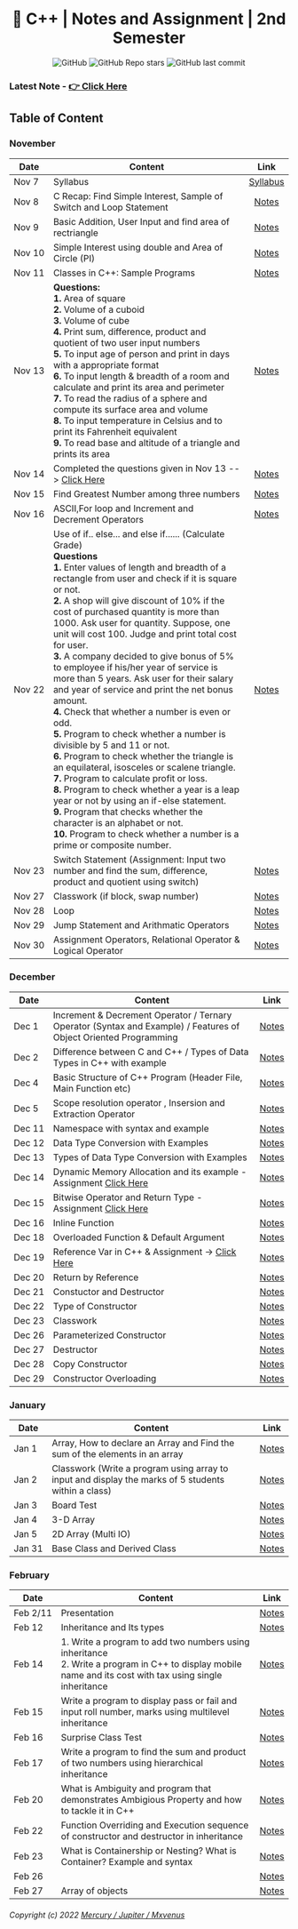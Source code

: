 <div align="center">

<!-- ## Bibek Ghimire is copying my shit 😂😂 -> [Click Here](https://github.com/Ether18/cpp)  -->

# 📜 C++ | Notes and Assignment | 2nd Semester

![GitHub](https://img.shields.io/github/license/zmercury/cpp?style=for-the-badge)
![GitHub Repo stars](https://img.shields.io/github/stars/zmercury/cpp?style=for-the-badge)
![GitHub last commit](https://img.shields.io/github/last-commit/zmercury/cpp?style=for-the-badge)


</div>



<!-- ### Latest Assignment of Dec 14 & 15 - [👉 Click Here](/Assignment/) -->
### Latest Note - [👉 Click Here](#February)
## Table of Content

### November 

|Date|Content|Link|
|--------|---------|:---------:|
|Nov&nbsp;7|Syllabus|[Syllabus](/Notes/00_November/000_Nov7/)|
|Nov&nbsp;8|C Recap: Find Simple Interest, Sample of Switch and Loop Statement|[Notes](/Notes/00_November/001_Nov8/)|
|Nov&nbsp;9|Basic Addition, User Input and find area of rectriangle|[Notes](/Notes/00_November/002_Nov9/)|
|Nov&nbsp;10|Simple Interest using double and Area of Circle (PI)|[Notes](/Notes/00_November/003_Nov10/)|
|Nov 11|Classes in C++: Sample Programs|[Notes](/Notes/00_November/004_Nov11/)|
|Nov 13|**Questions:**<br/>**1.** Area of square <br/> **2.** Volume of a cuboid <br/> **3.** Volume of cube <br/> **4.** Print sum, difference, product and quotient of two user input numbers <br/> **5.** To input age of person and print in days with a appropriate format <br/> **6.** To input length & breadth of a room and calculate and print its area and perimeter <br/> **7.** To read the radius of a sphere and compute its surface area and volume <br/> **8.** To input temperature in Celsius and to print its Fahrenheit equivalent <br/> **9.** To read base and altitude of a triangle and prints its area|[Notes](/Notes/00_November/005_Nov13/)|
|Nov&nbsp;14|Completed the questions given in Nov 13 --> [Click Here](/Notes/00_November/005_Nov13/)|[Notes](/Notes/00_November/006_Nov14/)|
|Nov&nbsp;15|Find Greatest Number among three numbers |[Notes](/Notes/00_November/007_Nov15)|
|Nov&nbsp;16|ASCII,For loop and Increment and Decrement Operators |[Notes](/Notes/00_November/008_Nov16/)|
|Nov&nbsp;22|Use of if.. else... and else if...... (Calculate Grade) <br/> **Questions** <br/> **1.** Enter values of length and breadth of a rectangle from user and check if it is square or not. <br/> **2.** A shop will give discount of 10% if the cost of purchased quantity is more than 1000. Ask user for quantity. Suppose, one unit will cost 100. Judge and print total cost for user. <br/> **3.** A company decided to give bonus of 5% to employee if his/her year of service is more than 5 years. Ask user for their salary and year of service and print the net bonus amount. <br/> **4.** Check that whether a number is even or odd. <br/> **5.** Program to check whether a number is divisible by 5 and 11 or not. <br/> **6.** Program to check whether the triangle is an equilateral, isosceles or scalene triangle. <br/> **7.** Program to calculate profit or loss. <br/> **8.** Program to check whether a year is a leap year or not by using an if-else statement. <br/> **9.** Program that checks whether the character is an alphabet or not. <br/> **10.** Program to check whether a number is a prime or composite number.|[Notes](/Notes/00_November/009_Nov22/) |
|Nov&nbsp;23|Switch Statement (Assignment: Input two number and find the sum, difference, product and quotient using switch)| [Notes](/Notes/00_November/010_Nov23/)|
|Nov&nbsp;27| Classwork (if block, swap number)| [Notes](/Notes/00_November/011_Nov27/)|
|Nov&nbsp;28| Loop | [Notes](/Notes/00_November/012_Nov28/)|
|Nov&nbsp;29| Jump Statement and Arithmatic Operators| [Notes](/Notes/00_November/013_Nov29/)|
|Nov&nbsp;30| Assignment Operators, Relational Operator & Logical Operator | [Notes](/Notes/00_November/014_Nov30/)|


### December

|Date|Content|Link|
|---|---|---|
|Dec&nbsp;1| Increment & Decrement Operator / Ternary Operator (Syntax and Example) / Features of Object Oriented Programming |[Notes](/Notes/01_December/001_Dec1/)|
|Dec&nbsp;2| Difference between C and C++ / Types of Data Types in C++ with example |[Notes](/Notes/01_December/002_Dec2/)|
|Dec&nbsp;4| Basic Structure of C++ Program (Header File, Main Function etc) |[Notes](/Notes/01_December/003_Dec4/)|
|Dec&nbsp;5| Scope resolution operator , Insersion and Extraction Operator |[Notes](/Notes/01_December/004_Dec5/)|
|Dec&nbsp;11| Namespace with syntax and example |[Notes](/Notes/01_December/005_Dec11/)|
|Dec&nbsp;12| Data Type Conversion with Examples  |[Notes](/Notes/01_December/006_Dec12/)|
|Dec&nbsp;13| Types of Data Type Conversion with Examples  |[Notes](/Notes/01_December/007_Dec13/)|
|Dec&nbsp;14| Dynamic Memory Allocation and its example - Assignment [Click Here](/Notes/01_December/008_Dec14#homework)  |[Notes](/Notes/01_December/008_Dec14/)|
|Dec&nbsp;15| Bitwise Operator and Return Type - Assignment [Click Here](/Notes/01_December/009_Dec15#homework) |[Notes](/Notes/01_December/009_Dec15/)|
|Dec&nbsp;16| Inline Function |[Notes](/Notes/01_December/010_Dec16/)|
|Dec&nbsp;18| Overloaded Function & Default Argument |[Notes](/Notes/01_December/011_Dec18/)|
|Dec&nbsp;19| Reference Var in C++ & Assignment -> [Click Here](/Notes/01_December/012_Dec19/) |[Notes](/Notes/01_December/012_Dec19/#homework)|
|Dec&nbsp;20| Return by Reference |[Notes](/Notes/01_December/013_Dec20/)|
|Dec&nbsp;21| Constuctor and Destructor |[Notes](/Notes/01_December/014_Dec21/)|
|Dec&nbsp;22| Type of Constructor |[Notes](/Notes/01_December/015_Dec22/)|
|Dec&nbsp;23| Classwork |[Notes](/Notes/01_December/016_Dec23/)|
|Dec&nbsp;26| Parameterized Constructor |[Notes](/Notes/01_December/017_Dec26/)|
|Dec&nbsp;27| Destructor |[Notes](/Notes/01_December/018_Dec27/)|
|Dec&nbsp;28| Copy Constructor |[Notes](/Notes/01_December/019_Dec28/)|
|Dec&nbsp;29| Constructor Overloading |[Notes](/Notes/01_December/020_Dec29/)|

### January

|Date|Content|Link|
|---|---|---|
|Jan&nbsp;1| Array, How to declare an Array and Find the sum of the elements in an array |[Notes](/Notes/02_January/000_Jan1/)|
|Jan&nbsp;2| Classwork (Write a program using array to input and display the marks of 5 students within a class) |[Notes](/Notes/02_January/001_Jan2/)|
|Jan&nbsp;3| Board Test |[Notes](/Notes/02_January/002_Jan3/)|
|Jan&nbsp;4| 3-D Array |[Notes](/Notes/02_January/003_Jan4/)|
|Jan&nbsp;5| 2D Array (Multi IO)|[Notes](/Notes/02_January/004_Jan5/)|
|Jan&nbsp;31|Base Class and Derived Class|[Notes](/Notes/02_January/005_Jan31/)|

### February

|Date|Content|Link|
|---|---|---|
|Feb&nbsp;2/11|Presentation|[Notes](/Notes/03_February/001_Feb2/)|
|Feb&nbsp;12|Inheritance and Its types|[Notes](/Notes/03_February/002_Feb12/)|
|Feb&nbsp;14|1. Write a program to add two numbers using inheritance <br> 2. Write a program in C++ to display mobile name and its cost with tax using single inheritance|[Notes](/Notes/03_February/003_Feb14/)|
|Feb&nbsp;15|Write a program to display pass or fail and input roll number, marks using multilevel inheritance|[Notes](/Notes/03_February/004_Feb15/)|
|Feb&nbsp;16|Surprise Class Test|[Notes](/Notes/03_February/005_Feb16/)|
|Feb&nbsp;17|Write a program to find the sum and product of two numbers using hierarchical inheritance|[Notes](/Notes/03_February/006_Feb17/)|
|Feb&nbsp;20|What is Ambiguity and program that demonstrates Ambigious Property and how to tackle it in C++ |[Notes](/Notes/03_February/007_Feb20/)|
|Feb&nbsp;22|Function Overriding and Execution sequence of constructor and destructor in inheritance|[Notes](/Notes/03_February/008_Feb22/)|
|Feb&nbsp;23|What is Containership or Nesting? What is Container? Example and syntax|[Notes](/Notes/03_February/009_Feb23/)|
|Feb&nbsp;26||[Notes](/Notes/03_February/010_Feb26/)|
|Feb&nbsp;27|Array of objects|[Notes](/Notes/03_February/011_Feb27/)|




###### Copyright (c) 2022 [Mercury / Jupiter / Mxvenus](https://nikhilbastola.com.np) 


